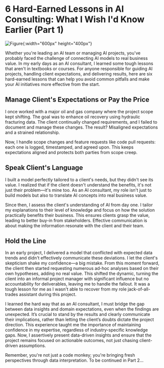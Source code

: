 # 6 Hard-Earned Lessons in AI Consulting: What I Wish I'd Know Earlier (Part 1)

![Figure](/blog/images/hard-lessons-1.png){:width="600px" height="400px"}

Whether you're leading an AI team or managing AI projects, you've probably faced the challenge of connecting AI models to real business value. In my early days as an AI consultant, I learned some tough lessons that aren't in textbooks or courses. For anyone responsible for guiding AI projects, handling client expectations, and delivering results, here are six hard-earned lessons that can help you avoid common pitfalls and make your AI initiatives more effective from the start.

## Manage Client's Expectations or Pay the Price
I once worked with a major oil and gas company where the project scope kept shifting. The goal was to enhance oil recovery using hydraulic fracturing data. The client continually changed requirements, and I failed to document and manage these changes. The result? Misaligned expectations and a strained relationship.

Now, I handle scope changes and feature requests like code pull requests: each one is logged, timestamped, and agreed upon. This keeps expectations aligned and protects both parties from scope creep.

## Speak Client's Language
I built a model perfectly tailored to a client's needs, but they didn't see its value. I realized that if the client doesn't understand the benefits, it's not just their problem—it's mine too. As an AI consultant, my role isn't just to build models but also to translate AI concepts into real business value.

Since then, I assess the client's understanding of AI from day one. I tailor my explanations to their level of knowledge and focus on how the solution practically benefits their business. This ensures clients grasp the value, leading to better buy-in from stakeholders. Effective communication is about making the information resonate with the client and their team.

## Hold the Line
In an early project, I delivered a model that conflicted with expected data trends and didn't effectively communicate these deviations. I let the client's skepticism shake my confidence—a big mistake.
From this moment forward, the client then started requesting numerous ad-hoc analyses based on their own hypotheses, adding no real value. This shifted the dynamic, turning the client into an informal project manager with significant influence but no accountability for deliverables, leaving me to handle the fallout. It was a tough lesson for me as I wasn't able to recover from my role jack-of-all-trades assistant during this project. 

I learned the hard way that as an AI consultant, I must bridge the gap between data insights and domain expectations, even when the findings are unexpected. It’s crucial to stand by the results and clearly communicate their implications, rather than letting the client’s doubts dictate the project direction. This experience taught me the importance of maintaining confidence in my expertise, regardless of industry-specific knowledge gaps. Now, I assertively present data-driven insights and ensure that the project remains focused on actionable outcomes, not just chasing client-driven assumptions. 

Remember, you're not just a code monkey; you're bringing fresh perspectives through data interpretation. To be continued in Part 2...